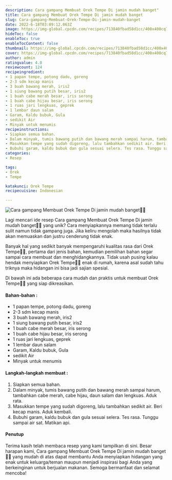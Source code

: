 ```yaml
---
description: Cara gampang Membuat Orek Tempe Di jamin mudah banget"
title: Cara gampang Membuat Orek Tempe Di jamin mudah banget
slug: Cara-gampang-Membuat-Orek-Tempe-Di-jamin-mudah-banget
date: 2022-6-18T03:09:12.063Z
image: https://img-global.cpcdn.com/recipes/713840fbad58d1cc/400x400cq70/photo.jpg
hideToc: false
enableToc: true
enableTocContent: false
thumbnail: https://img-global.cpcdn.com/recipes/713840fbad58d1cc/400x400cq70/photo.jpg
cover: https://img-global.cpcdn.com/recipes/713840fbad58d1cc/400x400cq70/photo.jpg
author: admin
ratingvalue: 4.8
reviewcount: 124
recipeingredient:
- 1 papan tempe, potong dadu, goreng
- 2-3 sdm kecap manis
- 3 buah bawang merah, iris2
- 1 siung bawang putih besar, iris2
- 1 buah cabe merah besar, iris serong
- 1 buah cabe hijau besar, iris serong
- 1 ruas jari lengkuas, geprek
- 1 lembar daun salam
- Garam, Kaldu bubuk, Gula
- sedikit Air
- Minyak untuk menumis
recipeinstructions:
- Siapkan semua bahan.
- Dalam minyak, tumis bawang putih dan bawang merah sampai harum, tambahkan cabe merah, cabe hijau, daun salam dan lengkuas. Aduk rata.
- Masukkan tempe yang sudah digoreng, lalu tambahkan sedikit air. Beri kecap manis. Aduk kembali.
- Bubuhi garam, kaldu bubuk dan gula sesuai selera. Tes rasa. Tunggu sampai air sat. Matikan api.
categories:
- Resep

tags:
- Orek
- Tempe

katakunci: Orek Tempe
recipecuisine: Indonesian

---
```


![Cara gampang Membuat Orek Tempe Di jamin mudah banget👩‍🍳](https://img-global.cpcdn.com/recipes/713840fbad58d1cc/400x400cq70/photo.jpg)

Lagi mencari ide resep Cara gampang Membuat Orek Tempe Di jamin mudah banget👩‍🍳 yang unik? Cara menyiapkannya memang tidak terlalu sulit namun tidak gampang juga. Jika keliru mengolah maka hasilnya tidak akan memuaskan dan justru cenderung tidak enak.

Banyak hal yang sedikit banyak mempengaruhi kualitas rasa dari Orek Tempe👩‍🍳, pertama dari jenis bahan, kemudian pemilihan bahan segar sampai cara membuat dan menghidangkannya. Tidak usah pusing kalau hendak menyiapkan Orek Tempe👩‍🍳 enak di rumah, karena asal sudah tahu triknya maka hidangan ini bisa jadi sajian spesial.

Di bawah ini ada beberapa cara mudah dan praktis untuk membuat Orek Tempe👩‍🍳 yang siap dikreasikan.

<!--inarticleads1-->

#### Bahan-bahan :

- 1 papan tempe, potong dadu, goreng
- 2-3 sdm kecap manis
- 3 buah bawang merah, iris2
- 1 siung bawang putih besar, iris2
- 1 buah cabe merah besar, iris serong
- 1 buah cabe hijau besar, iris serong
- 1 ruas jari lengkuas, geprek
- 1 lembar daun salam
- Garam, Kaldu bubuk, Gula
- sedikit Air
- Minyak untuk menumis

<!--inarticleads2-->

#### Langkah-langkah membuat :

1. Siapkan semua bahan.
1. Dalam minyak, tumis bawang putih dan bawang merah sampai harum, tambahkan cabe merah, cabe hijau, daun salam dan lengkuas. Aduk rata.
1. Masukkan tempe yang sudah digoreng, lalu tambahkan sedikit air. Beri kecap manis. Aduk kembali.
1. Bubuhi garam, kaldu bubuk dan gula sesuai selera. Tes rasa. Tunggu sampai air sat. Matikan api.

#### Penutup

Terima kasih telah membaca resep yang kami tampilkan di sini. Besar harapan kami, Cara gampang Membuat Orek Tempe Di jamin mudah banget👩‍🍳 yang mudah di atas dapat membantu Anda menyiapkan hidangan yang enak untuk keluarga/teman maupun menjadi inspirasi bagi Anda yang berkeinginan untuk berjualan makanan. Semoga bermanfaat dan selamat mencoba!